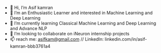 - 👋 Hi, I’m Asif kamran
- 👀 I’m an Enthusiastic Learner and interested in Machine Learning and Deep Learning
- 🌱 I’m currently learning Classical Machine Learning and Deep Learning and Advance NLP
- 💞️ I’m looking to collaborate on iNeuron internship projects
- 📫 reach me: asifkam@gmail.com  //  LinkedIn: linkedin.com/in/asif-kamran-bbb3761a4

<!------>
